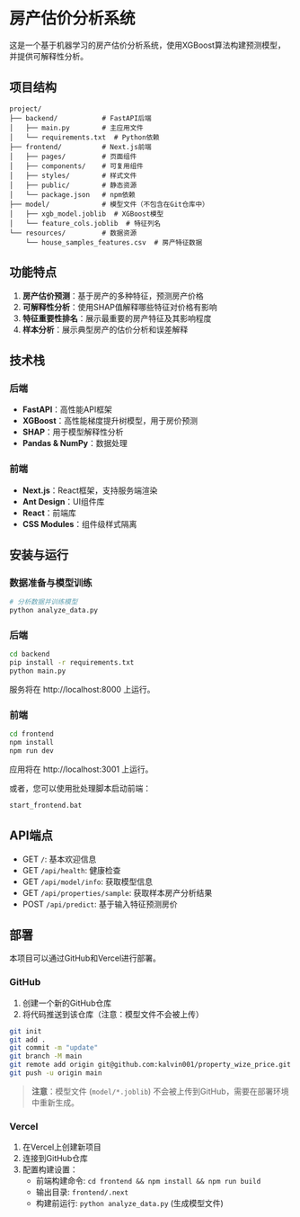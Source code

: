 # 房产估价分析系统

这是一个基于机器学习的房产估价分析系统，使用XGBoost算法构建预测模型，并提供可解释性分析。

## 项目结构

```
project/
├── backend/           # FastAPI后端
│   ├── main.py        # 主应用文件
│   └── requirements.txt  # Python依赖
├── frontend/          # Next.js前端
│   ├── pages/         # 页面组件
│   ├── components/    # 可复用组件
│   ├── styles/        # 样式文件
│   ├── public/        # 静态资源
│   └── package.json   # npm依赖
├── model/             # 模型文件（不包含在Git仓库中）
│   ├── xgb_model.joblib  # XGBoost模型
│   └── feature_cols.joblib  # 特征列名
└── resources/         # 数据资源
    └── house_samples_features.csv  # 房产特征数据
```

## 功能特点

1. **房产估价预测**：基于房产的多种特征，预测房产价格
2. **可解释性分析**：使用SHAP值解释哪些特征对价格有影响
3. **特征重要性排名**：展示最重要的房产特征及其影响程度
4. **样本分析**：展示典型房产的估价分析和误差解释

## 技术栈

### 后端

- **FastAPI**：高性能API框架
- **XGBoost**：高性能梯度提升树模型，用于房价预测
- **SHAP**：用于模型解释性分析
- **Pandas & NumPy**：数据处理

### 前端

- **Next.js**：React框架，支持服务端渲染
- **Ant Design**：UI组件库
- **React**：前端库
- **CSS Modules**：组件级样式隔离

## 安装与运行

### 数据准备与模型训练

```bash
# 分析数据并训练模型
python analyze_data.py
```

### 后端

```bash
cd backend
pip install -r requirements.txt
python main.py
```

服务将在 http://localhost:8000 上运行。

### 前端

```bash
cd frontend
npm install
npm run dev
```

应用将在 http://localhost:3001 上运行。

或者，您可以使用批处理脚本启动前端：

```bash
start_frontend.bat
```

## API端点

- GET `/`: 基本欢迎信息
- GET `/api/health`: 健康检查
- GET `/api/model/info`: 获取模型信息
- GET `/api/properties/sample`: 获取样本房产分析结果
- POST `/api/predict`: 基于输入特征预测房价

## 部署

本项目可以通过GitHub和Vercel进行部署。

### GitHub

1. 创建一个新的GitHub仓库
2. 将代码推送到该仓库（注意：模型文件不会被上传）

```bash
git init
git add .
git commit -m "update"
git branch -M main
git remote add origin git@github.com:kalvin001/property_wize_price.git
git push -u origin main
```

> **注意**：模型文件 (`model/*.joblib`) 不会被上传到GitHub，需要在部署环境中重新生成。

### Vercel

1. 在Vercel上创建新项目
2. 连接到GitHub仓库
3. 配置构建设置：
   - 前端构建命令: `cd frontend && npm install && npm run build`
   - 输出目录: `frontend/.next`
   - 构建前运行: `python analyze_data.py` (生成模型文件) 